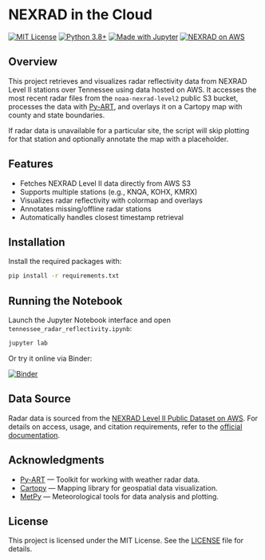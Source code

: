 # NEXRAD in the Cloud

[![MIT License](https://img.shields.io/badge/license-MIT-blue.svg)](LICENSE)
[![Python 3.8+](https://img.shields.io/badge/python-3.8%2B-blue.svg)](https://www.python.org/)
[![Made with Jupyter](https://img.shields.io/badge/Made%20with-Jupyter-orange.svg)](https://jupyter.org/)
[![NEXRAD on AWS](https://img.shields.io/badge/data%20source-NEXRAD%20on%20AWS-blue)](https://registry.opendata.aws/noaa-nexrad/)

## Overview

This project retrieves and visualizes radar reflectivity data from NEXRAD Level II stations over Tennessee using data hosted on AWS. It accesses the most recent radar files from the `noaa-nexrad-level2` public S3 bucket, processes the data with [Py-ART](https://arm-doe.github.io/pyart/), and overlays it on a Cartopy map with county and state boundaries.

If radar data is unavailable for a particular site, the script will skip plotting for that station and optionally annotate the map with a placeholder.

## Features

- Fetches NEXRAD Level II data directly from AWS S3
- Supports multiple stations (e.g., KNQA, KOHX, KMRX)
- Visualizes radar reflectivity with colormap and overlays
- Annotates missing/offline radar stations
- Automatically handles closest timestamp retrieval

## Installation

Install the required packages with:

```bash
pip install -r requirements.txt
```

## Running the Notebook

Launch the Jupyter Notebook interface and open `tennessee_radar_reflectivity.ipynb`:

```bash
jupyter lab
```

Or try it online via Binder:

[![Binder](https://mybinder.org/badge_logo.svg)](https://mybinder.org/v2/gh/ericruzanski/nexrad-in-the-cloud/HEAD?labpath=tennessee_radar_reflectivity.ipynb)

## Data Source

Radar data is sourced from the [NEXRAD Level II Public Dataset on AWS](https://registry.opendata.aws/noaa-nexrad/). For details on access, usage, and citation requirements, refer to the [official documentation](https://docs.opendata.aws/noaa-nexrad/readme.html).

## Acknowledgments

- [Py-ART](https://arm-doe.github.io/pyart/) — Toolkit for working with weather radar data.
- [Cartopy](https://scitools.org.uk/cartopy/docs/latest/) — Mapping library for geospatial data visualization.
- [MetPy](https://unidata.github.io/MetPy/latest/index.html) — Meteorological tools for data analysis and plotting.

## License

This project is licensed under the MIT License. See the [LICENSE](LICENSE) file for details.
